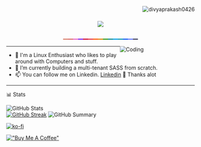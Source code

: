<p align="right"> <img src="https://komarev.com/ghpvc/?username=divyaprakash0426&label=Profile%20views&color=0e75b6&size=24&style=flat" alt="divyaprakash0426" /> </p>

<h3 align="center">
  <img src="https://readme-typing-svg.herokuapp.com/?font=Righteous&size=35&center=true&vCenter=true&width=1600&height=70&duration=4000&lines=Hello+There!+I'm+Divyaprakash+" />
</h3>

<p align="center">
  <img src="https://raw.githubusercontent.com/JaKooLit/Hyprland-Dots/main/assets/latte.png" width="200" />
</p>

<img align="right" alt="Coding" width="200" src="https://user-images.githubusercontent.com/74038190/212750999-42ff8a64-dad8-4772-9648-849968543991.gif">

---

- 🔭 I'm a Linux Enthusiast who likes to play around with Computers and stuff.
- 🌱 I’m currently building a multi-tenant SASS from scratch.
- 📫 You can follow me on Linkedin. [Linkedin](https://linkedin.com/ddivyaprakash26) 🤩 Thanks alot
---

📊 Stats

![GitHub Stats](http://github-profile-summary-cards.vercel.app/api/cards/stats?username=divyaprakash0426&theme=tokyonight)  
[![GitHub Streak](https://github-readme-streak-stats.herokuapp.com?user=divyaprakash0426&theme=tokyonight&hide_border=true&date_format=j%20M%5B%20Y%5D&card_width=480)](https://git.io/streak-stats)
![GitHub Summary](http://github-profile-summary-cards.vercel.app/api/cards/profile-details?username=divyaprakash0426&theme=tokyonight)

[![ko-fi](https://ko-fi.com/img/githubbutton_sm.svg)](https://ko-fi.com/divyaprakashd)

[!["Buy Me A Coffee"](https://www.buymeacoffee.com/assets/img/custom_images/orange_img.png)](https://www.buymeacoffee.com/divyaprakash0426)
